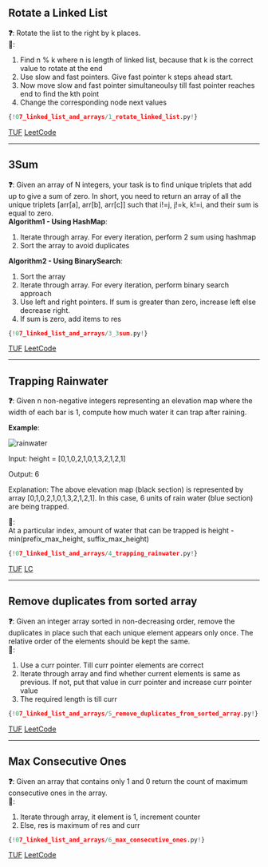 ## Rotate a Linked List

**❓**: Rotate the list to the right by k places.<br>
**🧠**:<br>
1. Find n % k where n is length of linked list, because that k is the correct value to rotate at the end<br>
2. Use slow and fast pointers. Give fast pointer k steps ahead start.<br>
3. Now move slow and fast pointer simultaneoulsy till fast pointer reaches end to find the kth point<br>
4. Change the corresponding node next values

```py
{!07_linked_list_and_arrays/1_rotate_linked_list.py!}
```

[TUF](https://takeuforward.org/data-structure/rotate-a-linked-list/) [LeetCode](https://leetcode.com/problems/rotate-list/)<br>

---

## 3Sum

**❓**: Given an array of N integers, your task is to find unique triplets that add up to give a sum of zero. In short, you need to return an array of all the unique triplets [arr[a], arr[b], arr[c]] such that i!=j, j!=k, k!=i, and their sum is equal to zero.<br>
**Algorithm1 - Using HashMap**:<br>
1. Iterate through array. For every iteration, perform 2 sum using hashmap<br>
2. Sort the array to avoid duplicates<br>

**Algorithm2 - Using BinarySearch**:<br>
1. Sort the array<br>
2. Iterate through array. For every iteration, perform binary search approach<br>
3. Use left and right pointers. If sum is greater than zero, increase left else decrease right.<br>
4. If sum is zero, add items to res<br>

```py
{!07_linked_list_and_arrays/3_3sum.py!}
```

[TUF](https://takeuforward.org/data-structure/3-sum-find-triplets-that-add-up-to-a-zero/) [LeetCode](https://leetcode.com/problems/3sum/)<br>

---

## Trapping Rainwater

**❓**: Given n non-negative integers representing an elevation map where the width of each bar is 1, compute how much water it can trap after raining.

**Example**:  

![rainwater](https://assets.leetcode.com/uploads/2018/10/22/rainwatertrap.png)

Input: height = [0,1,0,2,1,0,1,3,2,1,2,1]

Output: 6

Explanation: The above elevation map (black section) is represented by array [0,1,0,2,1,0,1,3,2,1,2,1]. In this case, 6 units of rain water (blue section) are being trapped.

**🧠**:  
At a particular index, amount of water that can be trapped is height - min(prefix_max_height, suffix_max_height)

```py
{!07_linked_list_and_arrays/4_trapping_rainwater.py!}
```

[TUF](https://takeuforward.org/data-structure/trapping-rainwater/) [LC](https://leetcode.com/problems/trapping-rain-water/description/)<br>

---

## Remove duplicates from sorted array

**❓**: Given an integer array sorted in non-decreasing order, remove the duplicates in place such that each unique element appears only once. The relative order of the elements should be kept the same.<br>
**🧠**:<br>
1. Use a curr pointer. Till curr pointer elements are correct<br>
2. Iterate through array and find whether current elements is same as previous. If not, put that value in curr pointer and increase curr pointer value<br>
3. The required length is till curr<br>

```py
{!07_linked_list_and_arrays/5_remove_duplicates_from_sorted_array.py!}
```

[TUF](https://takeuforward.org/data-structure/remove-duplicates-in-place-from-sorted-array/) [LeetCode](https://leetcode.com/problems/remove-duplicates-from-sorted-array/)<br>

---

## Max Consecutive Ones

**❓**: Given an array that contains only 1 and 0 return the count of maximum consecutive ones in the array.<br>
**🧠**:<br>
1. Iterate through array, it element is 1, increment counter<br>
2. Else, res is maximum of res and curr<br>

```py
{!07_linked_list_and_arrays/6_max_consecutive_ones.py!}
```

[TUF](https://takeuforward.org/data-structure/count-maximum-consecutive-ones-in-the-array/) [LeetCode](https://leetcode.com/problems/max-consecutive-ones/)<br>